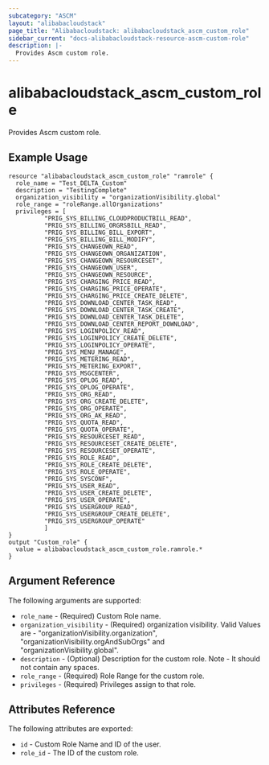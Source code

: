```yaml
---
subcategory: "ASCM"
layout: "alibabacloudstack"
page_title: "Alibabacloudstack: alibabacloudstack_ascm_custom_role"
sidebar_current: "docs-alibabacloudstack-resource-ascm-custom-role"
description: |-
  Provides Ascm custom role.
---
```


# alibabacloudstack\_ascm_custom_role

Provides Ascm custom role.

## Example Usage

```
resource "alibabacloudstack_ascm_custom_role" "ramrole" {
  role_name = "Test_DELTA_Custom"
  description = "TestingComplete"
  organization_visibility = "organizationVisibility.global"
  role_range = "roleRange.allOrganizations"
  privileges = [
          "PRIG_SYS_BILLING_CLOUDPRODUCTBILL_READ",
          "PRIG_SYS_BILLING_ORGRSBILL_READ",
          "PRIG_SYS_BILLING_BILL_EXPORT",
          "PRIG_SYS_BILLING_BILL_MODIFY",
          "PRIG_SYS_CHANGEOWN_READ",
          "PRIG_SYS_CHANGEOWN_ORGANIZATION",
          "PRIG_SYS_CHANGEOWN_RESOURCESET",
          "PRIG_SYS_CHANGEOWN_USER",
          "PRIG_SYS_CHANGEOWN_RESOURCE",
          "PRIG_SYS_CHARGING_PRICE_READ",
          "PRIG_SYS_CHARGING_PRICE_OPERATE",
          "PRIG_SYS_CHARGING_PRICE_CREATE_DELETE",
          "PRIG_SYS_DOWNLOAD_CENTER_TASK_READ",
          "PRIG_SYS_DOWNLOAD_CENTER_TASK_CREATE",
          "PRIG_SYS_DOWNLOAD_CENTER_TASK_DELETE",
          "PRIG_SYS_DOWNLOAD_CENTER_REPORT_DOWNLOAD",
          "PRIG_SYS_LOGINPOLICY_READ",
          "PRIG_SYS_LOGINPOLICY_CREATE_DELETE",
          "PRIG_SYS_LOGINPOLICY_OPERATE",
          "PRIG_SYS_MENU_MANAGE",
          "PRIG_SYS_METERING_READ",
          "PRIG_SYS_METERING_EXPORT",
          "PRIG_SYS_MSGCENTER",
          "PRIG_SYS_OPLOG_READ",
          "PRIG_SYS_OPLOG_OPERATE",
          "PRIG_SYS_ORG_READ",
          "PRIG_SYS_ORG_CREATE_DELETE",
          "PRIG_SYS_ORG_OPERATE",
          "PRIG_SYS_ORG_AK_READ",
          "PRIG_SYS_QUOTA_READ",
          "PRIG_SYS_QUOTA_OPERATE",
          "PRIG_SYS_RESOURCESET_READ",
          "PRIG_SYS_RESOURCESET_CREATE_DELETE",
          "PRIG_SYS_RESOURCESET_OPERATE",
          "PRIG_SYS_ROLE_READ",
          "PRIG_SYS_ROLE_CREATE_DELETE",
          "PRIG_SYS_ROLE_OPERATE",
          "PRIG_SYS_SYSCONF",
          "PRIG_SYS_USER_READ",
          "PRIG_SYS_USER_CREATE_DELETE",
          "PRIG_SYS_USER_OPERATE",
          "PRIG_SYS_USERGROUP_READ",
          "PRIG_SYS_USERGROUP_CREATE_DELETE",
          "PRIG_SYS_USERGROUP_OPERATE"
          ]
}
output "Custom_role" {
  value = alibabacloudstack_ascm_custom_role.ramrole.*
}
```
## Argument Reference

The following arguments are supported:

* `role_name` - (Required) Custom Role name. 
* `organization_visibility` - (Required) organization visibility. Valid Values are - "organizationVisibility.organization", "organizationVisibility.orgAndSubOrgs" and "organizationVisibility.global".
* `description` - (Optional) Description for the custom role. Note - It should not contain any spaces.
* `role_range` - (Required) Role Range for the custom role.
* `privileges` - (Required) Privileges assign to that role. 

## Attributes Reference

The following attributes are exported:

* `id` - Custom Role Name and ID of the user.
* `role_id` - The ID of the custom role.